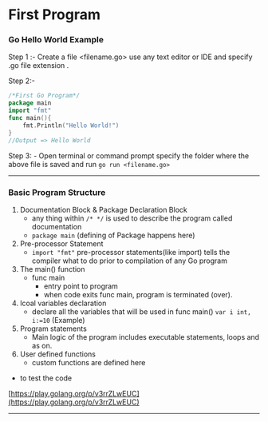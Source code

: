 # First Program

### Go Hello World Example

Step 1 :-  Create  a file  <filename.go> use any text editor or IDE and specify .go file extension .

Step 2:-   

```go
/*First Go Program*/
package main 
import "fmt"
func main(){
	fmt.Println("Hello World!")
}
//Output => Hello World 
```

Step 3: - Open terminal or command prompt specify the folder where the above file is saved and run `go run <filename.go>` 

---

### Basic Program Structure

1. Documentation Block  & Package Declaration Block
    - any thing within `/* */`  is used to describe the program called documentation
    - `package main` (defining of Package happens here)
2. Pre-processor Statement 
    - `import "fmt"`  pre-processor statements(like import) tells the compiler what to do  prior to compilation of any Go program
3. The main() function 
    - func main
        - entry point to program
        - when code exits func main, program is terminated (over).
4. lcoal variables declaration
    - declare all the variables that will be used in func main() `var i int, i:=10`  (Example)
5. Program statements
    - Main logic of the program includes executable statements, loops and as on.
6. User defined functions 
    - custom functions are defined here
- to test the code

[https://play.golang.org/p/v3rrZLwEUC](https://play.golang.org/p/v3rrZLwEUC)

---
